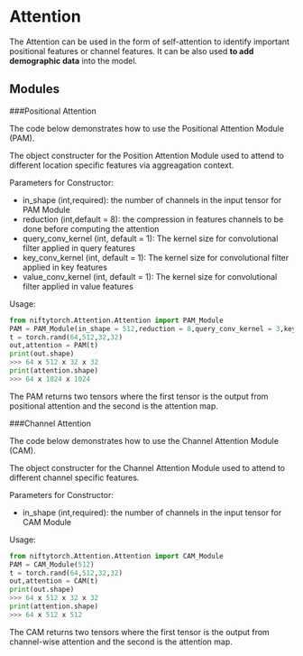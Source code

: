 # Attention

The Attention can be used in the form of self-attention to identify important positional features or channel features. It can be also used **to add demographic data** into the model.</br>

## Modules

###Positional Attention 

The code below demonstrates how to use the Positional Attention Module (PAM).<br>

The object constructer for the Position Attention Module used to attend to different location specific features via aggreagation context.<br>

Parameters for Constructor:<br>

<ul>
<li> in_shape (int,required): the number of channels in the input tensor for PAM Module<br>
<li> reduction (int,default = 8): the compression in features channels to be done before computing the attention<br>
<li> query_conv_kernel (int, default = 1): The kernel size for convolutional filter applied in query features<br>
<li> key_conv_kernel (int, default = 1): The kernel size for convolutional filter applied in key features<br>
<li> value_conv_kernel (int, default = 1): The kernel size for convolutional filter applied in value features<br>
</ul>

Usage:

```python
from niftytorch.Attention.Attention import PAM_Module
PAM = PAM_Module(in_shape = 512,reduction = 8,query_conv_kernel = 3,key_conv_kernel = 3,value_conv_kernel = 3)
t = torch.rand(64,512,32,32)
out,attention = PAM(t)
print(out.shape)
>>> 64 x 512 x 32 x 32
print(attention.shape)
>>> 64 x 1024 x 1024
```

The PAM returns two tensors where the first tensor is the output from positional attention and the second is the attention map.<br>

###Channel Attention 

The code below demonstrates how to use the Channel Attention Module (CAM).<br>

The object constructer for the Channel Attention Module used to attend to different channel specific features.<br>

Parameters for Constructor:<br>

<ul>
<li> in_shape (int,required): the number of channels in the input tensor for CAM Module<br>
</ul>

Usage:

```python
from niftytorch.Attention.Attention import CAM_Module
PAM = CAM_Module(512)
t = torch.rand(64,512,32,32)
out,attention = CAM(t)
print(out.shape)
>>> 64 x 512 x 32 x 32
print(attention.shape)
>>> 64 x 512 x 512
```

The CAM returns two tensors where the first tensor is the output from channel-wise attention and the second is the attention map.<br>


